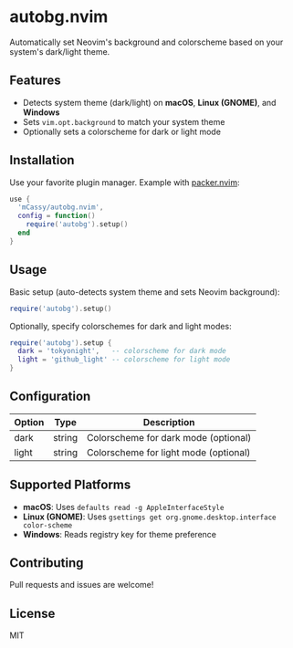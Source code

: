 # autobg.nvim

Automatically set Neovim's background and colorscheme based on your system's dark/light theme.

## Features

- Detects system theme (dark/light) on **macOS**, **Linux (GNOME)**, and **Windows**
- Sets `vim.opt.background` to match your system theme
- Optionally sets a colorscheme for dark or light mode

## Installation

Use your favorite plugin manager. Example with [packer.nvim](https://github.com/wbthomason/packer.nvim):

```lua
use {
  'mCassy/autobg.nvim',
  config = function()
    require('autobg').setup()
  end
}
```

## Usage

Basic setup (auto-detects system theme and sets Neovim background):

```lua
require('autobg').setup()
```

Optionally, specify colorschemes for dark and light modes:

```lua
require('autobg').setup {
  dark = 'tokyonight',   -- colorscheme for dark mode
  light = 'github_light' -- colorscheme for light mode
}
```

## Configuration

| Option | Type   | Description                           |
| ------ | ------ | ------------------------------------- |
| dark   | string | Colorscheme for dark mode (optional)  |
| light  | string | Colorscheme for light mode (optional) |

## Supported Platforms

- **macOS**: Uses `defaults read -g AppleInterfaceStyle`
- **Linux (GNOME)**: Uses `gsettings get org.gnome.desktop.interface color-scheme`
- **Windows**: Reads registry key for theme preference

## Contributing

Pull requests and issues are welcome!

## License

MIT

